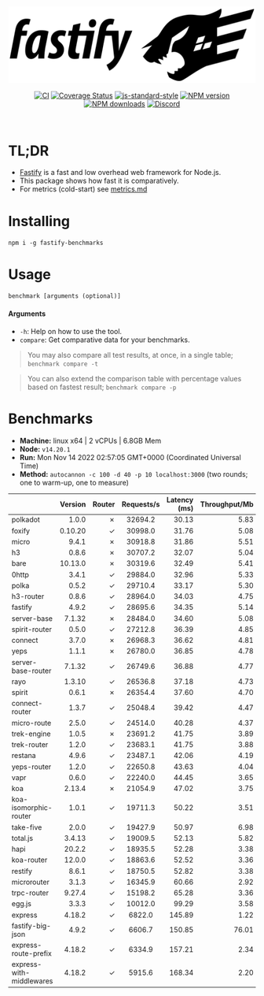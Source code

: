 <div align="center">
  <img src="https://github.com/fastify/graphics/raw/HEAD/fastify-landscape-outlined.svg" width="650" height="auto"/>
</div>

<div align="center">

[![CI](https://github.com/fastify/fastify/workflows/ci/badge.svg)](https://github.com/fastify/fastify/actions/workflows/ci.yml)
[![Coverage Status](https://coveralls.io/repos/github/fastify/fastify/badge.svg?branch=master)](https://coveralls.io/github/fastify/fastify?branch=master)
[![js-standard-style](https://img.shields.io/badge/code%20style-standard-brightgreen.svg?style=flat)](http://standardjs.com/)
[![NPM version](https://img.shields.io/npm/v/fastify.svg?style=flat)](https://www.npmjs.com/package/fastify)
[![NPM downloads](https://img.shields.io/npm/dm/fastify.svg?style=flat)](https://www.npmjs.com/package/fastify) [![Discord](https://img.shields.io/discord/725613461949906985)](https://discord.gg/fastify)

</div>
<br />

# TL;DR

* [Fastify](https://github.com/fastify/fastify) is a fast and low overhead web framework for Node.js.
* This package shows how fast it is comparatively.
* For metrics (cold-start) see [metrics.md](./METRICS.md)

# Installing

```
npm i -g fastify-benchmarks
```

# Usage

```
benchmark [arguments (optional)]
```

#### Arguments

* `-h`: Help on how to use the tool.
* `compare`: Get comparative data for your benchmarks.

> You may also compare all test results, at once, in a single table; `benchmark compare -t`

> You can also extend the comparison table with percentage values based on fastest result; `benchmark compare -p`
# Benchmarks

* __Machine:__ linux x64 | 2 vCPUs | 6.8GB Mem
* __Node:__ `v14.20.1`
* __Run:__ Mon Nov 14 2022 02:57:05 GMT+0000 (Coordinated Universal Time)
* __Method:__ `autocannon -c 100 -d 40 -p 10 localhost:3000` (two rounds; one to warm-up, one to measure)

|                          | Version | Router | Requests/s | Latency (ms) | Throughput/Mb |
| :--                      | --:     | --:    | :-:        | --:          | --:           |
| polkadot                 | 1.0.0   | ✗      | 32694.2    | 30.13        | 5.83          |
| foxify                   | 0.10.20 | ✓      | 30998.0    | 31.76        | 5.08          |
| micro                    | 9.4.1   | ✗      | 30918.8    | 31.86        | 5.51          |
| h3                       | 0.8.6   | ✗      | 30707.2    | 32.07        | 5.04          |
| bare                     | 10.13.0 | ✗      | 30319.6    | 32.49        | 5.41          |
| 0http                    | 3.4.1   | ✓      | 29884.0    | 32.96        | 5.33          |
| polka                    | 0.5.2   | ✓      | 29710.4    | 33.17        | 5.30          |
| h3-router                | 0.8.6   | ✓      | 28964.0    | 34.03        | 4.75          |
| fastify                  | 4.9.2   | ✓      | 28695.6    | 34.35        | 5.14          |
| server-base              | 7.1.32  | ✗      | 28484.0    | 34.60        | 5.08          |
| spirit-router            | 0.5.0   | ✓      | 27212.8    | 36.39        | 4.85          |
| connect                  | 3.7.0   | ✗      | 26968.3    | 36.62        | 4.81          |
| yeps                     | 1.1.1   | ✗      | 26780.0    | 36.85        | 4.78          |
| server-base-router       | 7.1.32  | ✓      | 26749.6    | 36.88        | 4.77          |
| rayo                     | 1.3.10  | ✓      | 26536.8    | 37.18        | 4.73          |
| spirit                   | 0.6.1   | ✗      | 26354.4    | 37.60        | 4.70          |
| connect-router           | 1.3.7   | ✓      | 25048.4    | 39.42        | 4.47          |
| micro-route              | 2.5.0   | ✓      | 24514.0    | 40.28        | 4.37          |
| trek-engine              | 1.0.5   | ✗      | 23691.2    | 41.75        | 3.89          |
| trek-router              | 1.2.0   | ✓      | 23683.1    | 41.75        | 3.88          |
| restana                  | 4.9.6   | ✓      | 23487.1    | 42.06        | 4.19          |
| yeps-router              | 1.2.0   | ✓      | 22650.8    | 43.63        | 4.04          |
| vapr                     | 0.6.0   | ✓      | 22240.0    | 44.45        | 3.65          |
| koa                      | 2.13.4  | ✗      | 21054.9    | 47.02        | 3.75          |
| koa-isomorphic-router    | 1.0.1   | ✓      | 19711.3    | 50.22        | 3.51          |
| take-five                | 2.0.0   | ✓      | 19427.9    | 50.97        | 6.98          |
| total.js                 | 3.4.13  | ✓      | 19009.5    | 52.13        | 5.82          |
| hapi                     | 20.2.2  | ✓      | 18935.5    | 52.28        | 3.38          |
| koa-router               | 12.0.0  | ✓      | 18863.6    | 52.52        | 3.36          |
| restify                  | 8.6.1   | ✓      | 18750.5    | 52.82        | 3.38          |
| microrouter              | 3.1.3   | ✓      | 16345.9    | 60.66        | 2.92          |
| trpc-router              | 9.27.4  | ✓      | 15198.2    | 65.28        | 3.36          |
| egg.js                   | 3.3.3   | ✓      | 10012.0    | 99.29        | 3.58          |
| express                  | 4.18.2  | ✓      | 6822.0     | 145.89       | 1.22          |
| fastify-big-json         | 4.9.2   | ✓      | 6606.7     | 150.85       | 76.01         |
| express-route-prefix     | 4.18.2  | ✓      | 6334.9     | 157.21       | 2.34          |
| express-with-middlewares | 4.18.2  | ✓      | 5915.6     | 168.34       | 2.20          |
